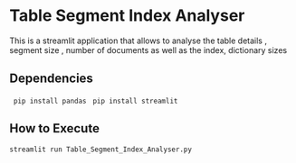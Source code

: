 
# Table Segment Index Analyser

This is a streamlit application that allows to analyse the table details , segment size , number of documents as well as the index, dictionary sizes


## Dependencies

``` pip install pandas```
``` pip install streamlit```


## How to Execute

```streamlit run Table_Segment_Index_Analyser.py ```
